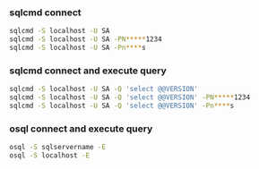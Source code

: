 ### sqlcmd connect
```sh
sqlcmd -S localhost -U SA
sqlcmd -S localhost -U SA -PN*****1234
sqlcmd -S localhost -U SA -Pn****s
```
### sqlcmd connect and execute query
```sh
sqlcmd -S localhost -U SA -Q 'select @@VERSION'
sqlcmd -S localhost -U SA -Q 'select @@VERSION' -PN*****1234
sqlcmd -S localhost -U SA -Q 'select @@VERSION' -Pn****s
```
### osql connect and execute query
```sh
osql -S sqlservername -E
osql -S localhost -E
```
